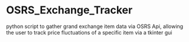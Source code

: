 # OSRS_Exchange_Tracker
python script to gather grand exchange item data via OSRS Api, allowing the user to track price fluctuations of a specific item via a tkinter gui
